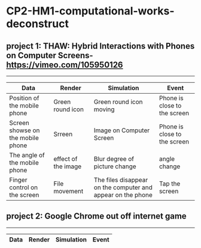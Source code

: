 # CP2-HM1-computational-works-deconstruct

## project 1: THAW: Hybrid Interactions with Phones on Computer Screens-https://vimeo.com/105950126
---
Data | Render |Simulation |Event
------------ | ------------- | ------------- | -------------
Position of the mobile phone | Green round icon | Green round icon moving | Phone is close to the screen
Screen showse on the mobile phone | Srreen | Image on Computer Screen | Phone is close to the screen
The angle of the mobile phone | effect of the image  | Blur degree of picture change | angle change
Finger control on the screen | File movement | The files disappear on the computer and appear on the phone | Tap the screen

## project 2: Google Chrome out off internet game
---
Data | Render |Simulation |Event
------------ | ------------- | ------------- | -------------
